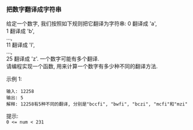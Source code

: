 
### 把数字翻译成字符串

给定一个数字, 我们按照如下规则把它翻译为字符串:
0 翻译成 'a',  
1 翻译成 'b',  
...,  
11 翻译成 'l',  
...,  
25 翻译成 'z'.
一个数字可能有多个翻译.  
请编程实现一个函数, 用来计算一个数字有多少种不同的翻译方法.  

示例 1:
```
输入: 12258
输出: 5
解释: 12258有5种不同的翻译, 分别是"bccfi", "bwfi", "bczi", "mcfi"和"mzi"
```

提示:  
`0 <= num < 231`
